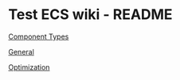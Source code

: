 
# Test ECS wiki - README


[Component Types](examples/Component-Types.md)

[General](examples/General.md)

[Optimization](examples/Optimization.md)
